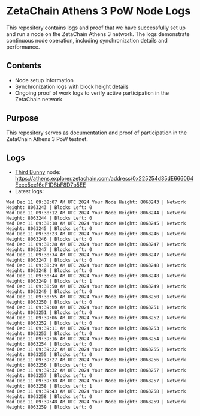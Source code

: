 # ZetaChain Athens 3 PoW Node Logs
This repository contains logs and proof that we have successfully set up and run a node on the ZetaChain Athens 3 network. The logs demonstrate continuous node operation, including synchronization details and performance.

## Contents
- Node setup information
- Synchronization logs with block height details
- Ongoing proof of work logs to verify active participation in the ZetaChain network

## Purpose
This repository serves as documentation and proof of participation in the ZetaChain Athens 3 PoW testnet.

## Logs

- [Third Bunny](https://thirdbunny.xyz/) node: https://athens.explorer.zetachain.com/address/0x225254d35dE666064Eccc5ce16eF1D8bF8D7b5EE
- Latest logs:
```
Wed Dec 11 09:38:07 AM UTC 2024 Your Node Height: 8063243 | Network Height: 8063243 | Blocks Left: 0
Wed Dec 11 09:38:12 AM UTC 2024 Your Node Height: 8063244 | Network Height: 8063244 | Blocks Left: 0
Wed Dec 11 09:38:18 AM UTC 2024 Your Node Height: 8063245 | Network Height: 8063245 | Blocks Left: 0
Wed Dec 11 09:38:23 AM UTC 2024 Your Node Height: 8063246 | Network Height: 8063246 | Blocks Left: 0
Wed Dec 11 09:38:28 AM UTC 2024 Your Node Height: 8063247 | Network Height: 8063247 | Blocks Left: 0
Wed Dec 11 09:38:34 AM UTC 2024 Your Node Height: 8063247 | Network Height: 8063247 | Blocks Left: 0
Wed Dec 11 09:38:39 AM UTC 2024 Your Node Height: 8063248 | Network Height: 8063248 | Blocks Left: 0
Wed Dec 11 09:38:44 AM UTC 2024 Your Node Height: 8063248 | Network Height: 8063249 | Blocks Left: 1
Wed Dec 11 09:38:50 AM UTC 2024 Your Node Height: 8063249 | Network Height: 8063249 | Blocks Left: 0
Wed Dec 11 09:38:55 AM UTC 2024 Your Node Height: 8063250 | Network Height: 8063250 | Blocks Left: 0
Wed Dec 11 09:39:00 AM UTC 2024 Your Node Height: 8063251 | Network Height: 8063251 | Blocks Left: 0
Wed Dec 11 09:39:06 AM UTC 2024 Your Node Height: 8063252 | Network Height: 8063252 | Blocks Left: 0
Wed Dec 11 09:39:11 AM UTC 2024 Your Node Height: 8063253 | Network Height: 8063253 | Blocks Left: 0
Wed Dec 11 09:39:16 AM UTC 2024 Your Node Height: 8063254 | Network Height: 8063254 | Blocks Left: 0
Wed Dec 11 09:39:22 AM UTC 2024 Your Node Height: 8063255 | Network Height: 8063255 | Blocks Left: 0
Wed Dec 11 09:39:27 AM UTC 2024 Your Node Height: 8063256 | Network Height: 8063256 | Blocks Left: 0
Wed Dec 11 09:39:32 AM UTC 2024 Your Node Height: 8063257 | Network Height: 8063257 | Blocks Left: 0
Wed Dec 11 09:39:38 AM UTC 2024 Your Node Height: 8063257 | Network Height: 8063258 | Blocks Left: 1
Wed Dec 11 09:39:43 AM UTC 2024 Your Node Height: 8063258 | Network Height: 8063258 | Blocks Left: 0
Wed Dec 11 09:39:48 AM UTC 2024 Your Node Height: 8063259 | Network Height: 8063259 | Blocks Left: 0
```
